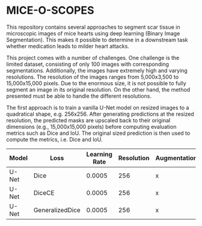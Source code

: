 # MICE-O-SCOPES

This repository contains several approaches to segment scar tissue in microscopic images of mice hearts using deep learning (Binary Image Segmentation). This makes it possible to determine in a downstream task whether medication leads to milder heart attacks. 

This project comes with a number of challenges. One challenge is the limited dataset, consisting of only 100 images with corresponding segmentations. Additionally, the images have extremely high and varying resolutions. The resolution of the images ranges from 5,000x3,500 to 15,000x15,000 pixels. Due to the enormous size, it is not possible to fully segment an image in its original resolution. On the other hand, the method presented must be able to handle the different resolutions.

The first approach is to train a vanilla U-Net model on resized images to a quadratical shape, e.g. 256x256. After generating predictions at the resized resolution, the predicted masks are upscaled back to their original dimensions (e.g., 15,000x15,000 pixels) before computing evaluation metrics such as Dice and IoU. The original sized prediction is then used to compute the metrics, i.e. Dice and IoU.

|Model|Loss|Learning Rate|Resolution|Augmentation|Dice|IoU|
|---|---|---|---|---|---|---|
|U-Net|Dice|0.0005|256|x|TBD|TBD|
|U-Net|DiceCE|0.0005|256|x|TBD|TBD|
|U-Net|GeneralizedDice|0.0005|256|x|TBD|TBD|